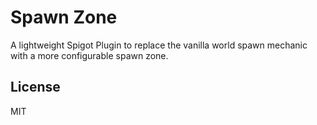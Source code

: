 # Spawn Zone
A lightweight Spigot Plugin to replace the vanilla world spawn mechanic with a more configurable spawn zone.

## License
MIT
